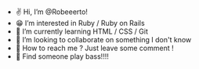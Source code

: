 - ✌️ Hi, I’m @Robeeerto!
- 😁 I’m interested in Ruby / Ruby on Rails
- 👀 I’m currently learning HTML / CSS / Git
- 🤣 I’m looking to collaborate on something I don't know
- 🤪 How to reach me ? Just leave some comment !
- 👀 Find someone play bass!!!!

<!---
Robeeerto/Robeeerto is a ✨ special ✨ repository because its `README.md` (this file) appears on your GitHub profile.
You can click the Preview link to take a look at your changes.
--->
  

